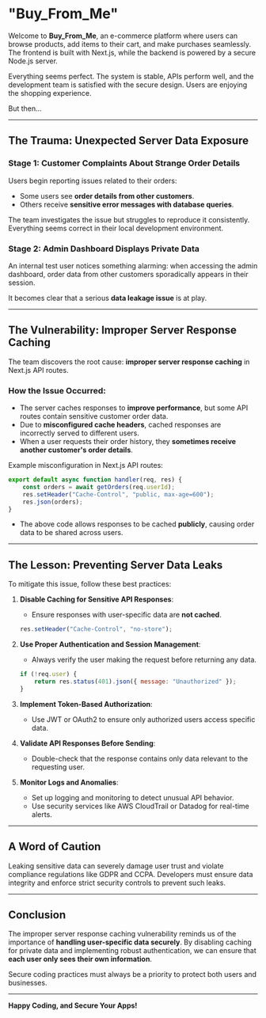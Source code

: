 # "Buy_From_Me"

Welcome to **Buy_From_Me**, an e-commerce platform where users can browse products, add items to their cart, and make purchases seamlessly. The frontend is built with Next.js, while the backend is powered by a secure Node.js server.

Everything seems perfect. The system is stable, APIs perform well, and the development team is satisfied with the secure design. Users are enjoying the shopping experience. 

But then...

---

## The Trauma: Unexpected Server Data Exposure

### Stage 1: Customer Complaints About Strange Order Details
Users begin reporting issues related to their orders:
- Some users see **order details from other customers**.
- Others receive **sensitive error messages with database queries**.

The team investigates the issue but struggles to reproduce it consistently. Everything seems correct in their local development environment.

### Stage 2: Admin Dashboard Displays Private Data
An internal test user notices something alarming: when accessing the admin dashboard, order data from other customers sporadically appears in their session.

It becomes clear that a serious **data leakage issue** is at play.

---

## The Vulnerability: Improper Server Response Caching

The team discovers the root cause: **improper server response caching** in Next.js API routes.

### How the Issue Occurred:
- The server caches responses to **improve performance**, but some API routes contain sensitive customer order data.
- Due to **misconfigured cache headers**, cached responses are incorrectly served to different users.
- When a user requests their order history, they **sometimes receive another customer's order details**.

Example misconfiguration in Next.js API routes:
```javascript
export default async function handler(req, res) {
    const orders = await getOrders(req.userId);
    res.setHeader("Cache-Control", "public, max-age=600");
    res.json(orders);
}
```
- The above code allows responses to be cached **publicly**, causing order data to be shared across users.

---

## The Lesson: Preventing Server Data Leaks

To mitigate this issue, follow these best practices:

1. **Disable Caching for Sensitive API Responses**:
   - Ensure responses with user-specific data are **not cached**.
   ```javascript
   res.setHeader("Cache-Control", "no-store");
   ```

2. **Use Proper Authentication and Session Management**:
   - Always verify the user making the request before returning any data.
   ```javascript
   if (!req.user) {
       return res.status(401).json({ message: "Unauthorized" });
   }
   ```

3. **Implement Token-Based Authorization**:
   - Use JWT or OAuth2 to ensure only authorized users access specific data.

4. **Validate API Responses Before Sending**:
   - Double-check that the response contains only data relevant to the requesting user.

5. **Monitor Logs and Anomalies**:
   - Set up logging and monitoring to detect unusual API behavior.
   - Use security services like AWS CloudTrail or Datadog for real-time alerts.

---

## A Word of Caution
Leaking sensitive data can severely damage user trust and violate compliance regulations like GDPR and CCPA. Developers must ensure data integrity and enforce strict security controls to prevent such leaks.

---

## Conclusion
The improper server response caching vulnerability reminds us of the importance of **handling user-specific data securely**. By disabling caching for private data and implementing robust authentication, we can ensure that **each user only sees their own information**.

Secure coding practices must always be a priority to protect both users and businesses.

---

**Happy Coding, and Secure Your Apps!**

